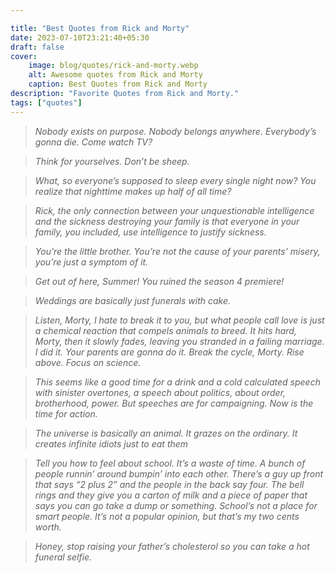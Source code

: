 ```yaml
---

title: "Best Quotes from Rick and Morty"
date: 2023-07-10T23:21:40+05:30
draft: false
cover:
    image: blog/quotes/rick-and-morty.webp
    alt: Awesome quotes from Rick and Morty
    caption: Best Quotes from Rick and Morty
description: "Favorite Quotes from Rick and Morty."
tags: ["quotes"]
---
```


>*Nobody exists on purpose. Nobody belongs anywhere. Everybody’s gonna die. Come watch TV?*

>*Think for yourselves. Don’t be sheep.*

>*What, so everyone’s supposed to sleep every single night now? You realize that nighttime makes up half of all time?*

>*Rick, the only connection between your unquestionable intelligence and the sickness destroying your family is that everyone in your family, you included, use intelligence to justify sickness.*

>*You’re the little brother. You’re not the cause of your parents’ misery, you’re just a symptom of it.*

>*Get out of here, Summer! You ruined the season 4 premiere!*

>*Weddings are basically just funerals with cake.*

>*Listen, Morty, I hate to break it to you, but what people call love is just a chemical reaction that compels animals to breed. It hits hard, Morty, then it slowly fades, leaving you stranded in a failing marriage. I did it. Your parents are gonna do it. Break the cycle, Morty. Rise above. Focus on science.*

>*This seems like a good time for a drink and a cold calculated speech with sinister overtones, a speech about politics, about order, brotherhood, power. But speeches are for campaigning. Now is the time for action.*

>*The universe is basically an animal. It grazes on the ordinary. It creates infinite idiots just to eat them*

>*Tell you how to feel about school. It’s a waste of time. A bunch of people runnin’ around bumpin’ into each other. There’s a guy up front that says “2 plus 2” and the people in the back say four. The bell rings and they give you a carton of milk and a piece of paper that says you can go take a dump or something. School’s not a place for smart people. It’s not a popular opinion, but that’s my two cents worth.*

>*Honey, stop raising your father’s cholesterol so you can take a hot funeral selfie.*


